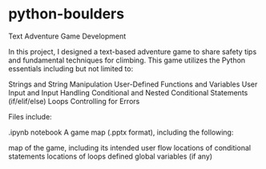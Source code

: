 # python-boulders
Text Adventure Game Development

In this project, I designed a text-based adventure game to share safety tips and fundamental techniques for climbing. This game utilizes the Python essentials including but not limited to:

Strings and String Manipulation
User-Defined Functions and Variables
User Input and Input Handling
Conditional and Nested Conditional Statements (if/elif/else)
Loops
Controlling for Errors
 
 
Files include:

.ipynb notebook
A game map (.pptx format), including the following:

 map of the game, including its intended user flow
 locations of conditional statements
 locations of loops
 defined global variables (if any)
